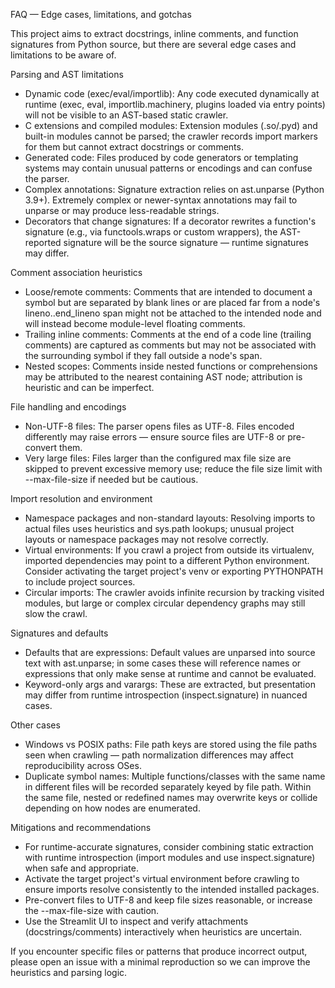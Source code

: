 FAQ — Edge cases, limitations, and gotchas

This project aims to extract docstrings, inline comments, and function signatures from Python source, but there are several edge cases and limitations to be aware of.

Parsing and AST limitations

- Dynamic code (exec/eval/importlib): Any code executed dynamically at runtime (exec, eval, importlib.machinery, plugins loaded via entry points) will not be visible to an AST-based static crawler.
- C extensions and compiled modules: Extension modules (.so/.pyd) and built-in modules cannot be parsed; the crawler records import markers for them but cannot extract docstrings or comments.
- Generated code: Files produced by code generators or templating systems may contain unusual patterns or encodings and can confuse the parser.
- Complex annotations: Signature extraction relies on ast.unparse (Python 3.9+). Extremely complex or newer-syntax annotations may fail to unparse or may produce less-readable strings.
- Decorators that change signatures: If a decorator rewrites a function's signature (e.g., via functools.wraps or custom wrappers), the AST-reported signature will be the source signature — runtime signatures may differ.

Comment association heuristics

- Loose/remote comments: Comments that are intended to document a symbol but are separated by blank lines or are placed far from a node's lineno..end_lineno span might not be attached to the intended node and will instead become module-level floating comments.
- Trailing inline comments: Comments at the end of a code line (trailing comments) are captured as comments but may not be associated with the surrounding symbol if they fall outside a node's span.
- Nested scopes: Comments inside nested functions or comprehensions may be attributed to the nearest containing AST node; attribution is heuristic and can be imperfect.

File handling and encodings

- Non-UTF-8 files: The parser opens files as UTF-8. Files encoded differently may raise errors — ensure source files are UTF-8 or pre-convert them.
- Very large files: Files larger than the configured max file size are skipped to prevent excessive memory use; reduce the file size limit with --max-file-size if needed but be cautious.

Import resolution and environment

- Namespace packages and non-standard layouts: Resolving imports to actual files uses heuristics and sys.path lookups; unusual project layouts or namespace packages may not resolve correctly.
- Virtual environments: If you crawl a project from outside its virtualenv, imported dependencies may point to a different Python environment. Consider activating the target project's venv or exporting PYTHONPATH to include project sources.
- Circular imports: The crawler avoids infinite recursion by tracking visited modules, but large or complex circular dependency graphs may still slow the crawl.

Signatures and defaults

- Defaults that are expressions: Default values are unparsed into source text with ast.unparse; in some cases these will reference names or expressions that only make sense at runtime and cannot be evaluated.
- Keyword-only args and varargs: These are extracted, but presentation may differ from runtime introspection (inspect.signature) in nuanced cases.

Other cases

- Windows vs POSIX paths: File path keys are stored using the file paths seen when crawling — path normalization differences may affect reproducibility across OSes.
- Duplicate symbol names: Multiple functions/classes with the same name in different files will be recorded separately keyed by file path. Within the same file, nested or redefined names may overwrite keys or collide depending on how nodes are enumerated.

Mitigations and recommendations

- For runtime-accurate signatures, consider combining static extraction with runtime introspection (import modules and use inspect.signature) when safe and appropriate.
- Activate the target project's virtual environment before crawling to ensure imports resolve consistently to the intended installed packages.
- Pre-convert files to UTF-8 and keep file sizes reasonable, or increase the --max-file-size with caution.
- Use the Streamlit UI to inspect and verify attachments (docstrings/comments) interactively when heuristics are uncertain.

If you encounter specific files or patterns that produce incorrect output, please open an issue with a minimal reproduction so we can improve the heuristics and parsing logic.